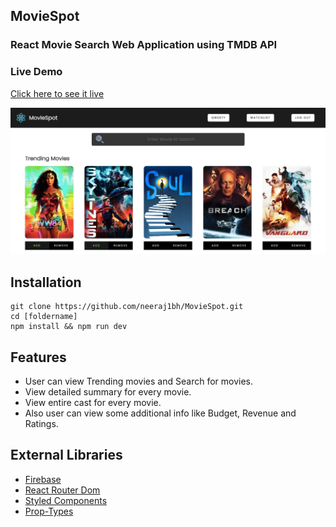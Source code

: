 ## MovieSpot

### React Movie Search Web Application using TMDB API

### Live Demo

[Click here to see it live](https://moviespot.netlify.app/)

[![project thumbnail](./public/Screen1.webp)](https://user-images.githubusercontent.com/55753068/105644810-99f91580-5ebd-11eb-9e4f-7ba9abd4d7f8.mp4 "Click to Watch!")


## Installation

```
git clone https://github.com/neeraj1bh/MovieSpot.git
cd [foldername]
npm install && npm run dev

```

## Features

- User can view Trending movies and Search for movies.
- View detailed summary for every movie.
- View entire cast for every movie.
- Also user can view some additional info like Budget, Revenue and Ratings.

## External Libraries

- [Firebase](https://github.com/firebase/firebase-js-sdk)
- [React Router Dom](https://github.com/ReactTraining/react-router/tree/master/packages/react-router-dom)
- [Styled Components](https://github.com/styled-components/styled-components)
- [Prop-Types](https://github.com/facebook/prop-types)


